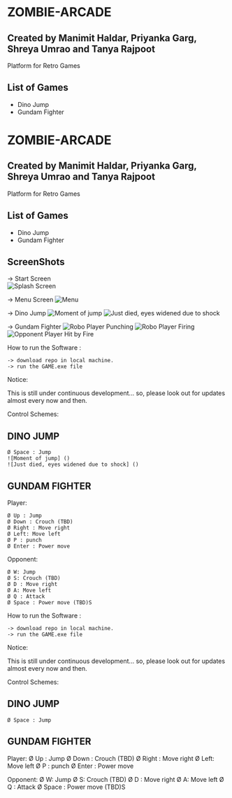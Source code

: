 # ZOMBIE-ARCADE
## Created by Manimit Haldar, Priyanka Garg, Shreya Umrao and Tanya Rajpoot
Platform for Retro Games

## List of Games
- Dino Jump
- Gundam Fighter
# ZOMBIE-ARCADE
## Created by Manimit Haldar, Priyanka Garg, Shreya Umrao and Tanya Rajpoot
Platform for Retro Games

## List of Games
- Dino Jump
- Gundam Fighter

## ScreenShots
-> Start Screen    
![Splash Screen](https://github.com/RockingManny/Zombie-Arcade/blob/main/screenshot/SplashScreen.jpeg)

-> Menu Screen
![Menu](https://github.com/RockingManny/Zombie-Arcade/blob/main/screenshot/MenuScreen.jpeg)

-> Dino Jump
![Moment of jump](https://github.com/RockingManny/Zombie-Arcade/blob/main/screenshot/DinoJumping.jpeg)
![Just died, eyes widened due to shock](https://github.com/RockingManny/Zombie-Arcade/blob/main/screenshot/DinoDead.jpeg)

-> Gundam Fighter
![Robo Player Punching](https://github.com/RockingManny/Zombie-Arcade/blob/main/screenshot/RoboPunch.jpeg)
![Robo Player Firing](https://github.com/RockingManny/Zombie-Arcade/blob/main/screenshot/RoboShoot.jpeg)
![Opponent Player Hit by Fire](https://github.com/RockingManny/Zombie-Arcade/blob/main/screenshot/RoboShootHit.jpeg)

How to run the Software :

    -> download repo in local machine.
    -> run the GAME.exe file

Notice:

This is still under continuous development... so, please look out for updates almost every now and then.

Control Schemes:

## DINO JUMP
    Ø Space : Jump
    ![Moment of jump] ()
    ![Just died, eyes widened due to shock] ()

## GUNDAM FIGHTER 
Player:
     
    Ø Up : Jump
    Ø Down : Crouch (TBD)
    Ø Right : Move right
    Ø Left: Move left
    Ø P : punch
    Ø Enter : Power move

Opponent:

    Ø W: Jump
    Ø S: Crouch (TBD)
    Ø D : Move right
    Ø A: Move left
    Ø Q : Attack
    Ø Space : Power move (TBD)S

How to run the Software :

    -> download repo in local machine.
    -> run the GAME.exe file

Notice:

This is still under continuous development... so, please look out for updates almost every now and then.

Control Schemes:

## DINO JUMP
    Ø Space : Jump

## GUNDAM FIGHTER 
Player:
    Ø Up : Jump
    Ø Down : Crouch (TBD)
    Ø Right : Move right
    Ø Left: Move left
    Ø P : punch
    Ø Enter : Power move

Opponent:
    Ø W: Jump
    Ø S: Crouch (TBD)
    Ø D : Move right
    Ø A: Move left
    Ø Q : Attack
    Ø Space : Power move (TBD)S
